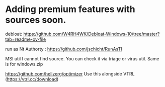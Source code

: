 # Adding premium features with sources soon.
debloat: https://github.com/W4RH4WK/Debloat-Windows-10/tree/master?tab=readme-ov-file


run as Nt Authorty : https://github.com/jschicht/RunAsTI

MSI util I cannot find source. You can check it via triage or virus util. Same is for windows.zip

https://github.com/hellzerg/optimizer
Use this alongside VTRL (https://vtrl.cc/download)

